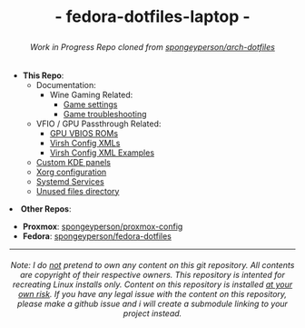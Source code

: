 # <p align=center>- fedora-dotfiles-laptop -
###### <p align=center> Work in Progress Repo cloned from <a href="https://github.com/spongeyperson/arch-dotfiles/">spongeyperson/arch-dotfiles</a>


<!--#### <p align=center> Index:
-->
<ul>
  <li><b>This Repo</b>:
  <ul>
    <li>Documentation:
      <ul>
        <li>Wine Gaming Related:
          <ul>
            <li><a href="https://github.com/spongeyperson/arch-dotfiles/blob/master/home/tyler/arch-dotfiles-repo/docs/Game-Settings.md">Game settings<a></li>
            <li><a href="https://github.com/spongeyperson/arch-dotfiles/blob/master/home/tyler/arch-dotfiles-repo/docs/Game-Troubleshooting.md">Game troubleshooting<a></li>
          </ul>
      </ul>
      <li>VFIO / GPU Passthrough Related:
        <ul>
          <li><a href="https://github.com/spongeyperson/arch-dotfiles/tree/master/usr/share/kvm">GPU VBIOS ROMs</a></li>
          <li><a href="https://github.com/spongeyperson/arch-dotfiles/tree/master/etc/libvirt/qemu">Virsh Config XMLs</a></li>
          <li><a href="https://github.com/spongeyperson/arch-dotfiles/tree/master/home/tyler/arch-dotfiles-repo/utilities/virshxmls">Virsh Config XML Examples</a></li>
        </ul>
      <li><a href="https://github.com/spongeyperson/arch-dotfiles/tree/master/home/tyler/.local/share/plasma/layout-templates">Custom KDE panels</a></li>
      <li><a href="https://github.com/spongeyperson/arch-dotfiles/tree/master/etc/X11/xorg.conf.d/">Xorg configuration</a></li>
      <li><a href="https://github.com/spongeyperson/arch-dotfiles/tree/master/etc/systemd/system/">Systemd Services</a></li>
      <li><a href="https://github.com/spongeyperson/arch-dotfiles/tree/master/home/tyler/arch-dotfiles-repo/utilities/unused">Unused files directory</a></li>
    </ul>
  </li>
  </ul>
  <li><b>Other Repos</b>:</li>
  <ul>
    <li><b>Proxmox</b>: <a href="https://github.com/spongeyperson/proxmox-config/">spongeyperson/proxmox-config</a></li>
    <li><b>Fedora</b>: <a href="https://github.com/spongeyperson/fedora-dotfiles/">spongeyperson/fedora-dotfiles</a></li>
  </ul>
<!--
<p align=center><img src="https://user-images.githubusercontent.com/28176188/210040764-90bf0b89-1e4f-4f6f-aa42-35a006060849.png" title="I Run Arch Btw"></p>
-->

---
###### <p align=center> Note: I do <ins>not</ins> pretend to own any content on this git repository. All contents are copyright of their respective owners. This repository is intented for recreating Linux installs only. Content on this repository is installed <ins>at your own risk</ins>. If you have any legal issue with the content on this repository, please make a github issue and i will create a submodule linking to your project instead.</p>